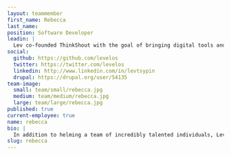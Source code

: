 ```yaml
---
layout: teammember
first_name: Rebecca
last_name: 
position: Software Developer
leadin: |
  Lev co-founded ThinkShout with the goal of bringing digital tools and strategy to organizations working to create lasting, positive change in the world. He believes that business can be a force for good in society, and strives for ThinkShout to reflect that ideal.
social:
  github: https://github.com/levelos
  twitter: https://twitter.com/levelos
  linkedin: http://www.linkedin.com/in/levtsypin
  drupal: https://drupal.org/user/54135
team-image:
  small: team/small/rebecca.jpg
  medium: team/medium/rebecca.jpg
  large: team/large/rebecca.jpg
published: true
current-employee: true
name: rebecca
bio: |
  In addition to helming a team of incredibly talented individuals, Lev endeavours to keep ThinkShout on the cutting-edge of open source technology, and contribute back ThinkShout’s own time and expertise to the community. Lev began his career in software development as a consultant with Computer Sciences Corporation, saving us all from the Y2K apocalypse, and Inforte Corporation in Chicago before moving to Portland and serving as the Director of Programming at Pop Art, Inc. After spending a year abroad reconnecting with the world and his values, Lev started Level Online Strategy, which shared ThinkShout’s commitment to working with clients who make a positive impact on the world. Lev holds a bachelor's degree in business administration (BBA) and political science from the University of Wisconsin-Madison.  He spends his off hours chasing after his two boys in the great outdoors that many ThinkShout clients strive to protect.
slug: rebecca
---
```

